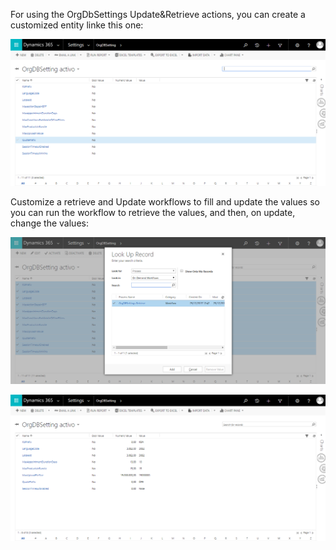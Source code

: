 For using the OrgDbSettings Update&Retrieve actions, you can create a customized entity linke this one:

![](docs/OrgDBSettingsExample1.png)

Customize a retrieve and Update workflows to fill and update the values so you can run the workflow to retrieve the values, and then, on update, change the values:

![](docs/OrgDBSettingsExample2.png)

![](docs/OrgDBSettingsExample3.png)

